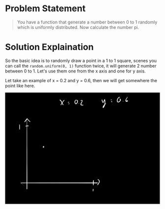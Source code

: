 # Problem Statement
>You have a function that generate a number between 0 to 1 randomly which is uniformly distributed. Now calculate the number pi.

# Solution Explaination

So the basic idea is to randomly draw a point in a 1 to 1 square, scenes you can call the ```random.uniform(0, 1)``` function twice, it will generate 2 number between 0 to 1. Let's use them one from the x axis and one for y axis. 

Let take an example of x = 0.2 and y = 0.6, then we will get somewhere the point like here.

![imge1](https://github.com/Rajat-Dabade/Best-Coding-Question/blob/master/RepoEssentials/img1.png)



